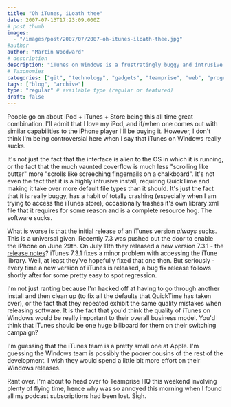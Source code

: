 ```yaml
---
title: "Oh iTunes, iLoath thee"
date: 2007-07-13T17:23:09.000Z
# post thumb
images:
  - "/images/post/2007/07/2007-oh-itunes-iloath-thee.jpg"
#author
author: "Martin Woodward"
# description
description: "iTunes on Windows is a frustratingly buggy and intrusive experience, failing to live up to the reputation of the beloved iPod."
# Taxonomies
categories: ["git", "technology", "gadgets", "teamprise", "web", "programming", "podcast"]
tags: ["blog", "archive"]
type: "regular" # available type (regular or featured)
draft: false
---
```

People go on about iPod + iTunes + Store being this all time great combination.  I'll admit that I love my iPod, and if/when one comes out with similar capabilities to the iPhone player I'll be buying it.  However, I don't think I'm being controversial here when I say that iTunes on Windows really sucks. 

It's not just the fact that the interface is alien to the OS in which it is running, or the fact that the much vaunted coverflow is much less "scrolling like butter" more "scrolls like screeching fingernails on a chalkboard".  It's not even the fact that it is a highly intrusive install, requiring QuickTime and making it take over more default file types than it should.  It's just the fact that it is really buggy, has a habit of totally crashing (especially when I am trying to access the iTunes store), occasionally trashes it's own library xml file that it requires for some reason and is a complete resource hog.  The software sucks. 

What is worse is that the initial release of an iTunes version *always* sucks.  This is a universal given.  Recently 7.3 was pushed out the door to enable the iPhone on June 29th.  On July 11th they released a new version 7.3.1 - the [release notes](http://www.apple.com/support/downloads/itunes731forwindows.html)? iTunes 7.3.1 fixes a minor problem with accessing the iTune library.  Well, at least they've hopefully fixed that one then.  But seriously - every time a new version of iTunes is released, a bug fix release follows shortly after for some pretty easy to spot regression. 

I'm not just ranting because I'm hacked off at having to go through another install and then clean up (to fix all the defaults that QuickTime has taken over), or the fact that they repeated exhibit the same quality mistakes when releasing software.  It is the fact that you'd think the quality of iTunes on Windows would be really important to their overall business model.  You'd think that iTunes should be one huge billboard for them on their switching campaign? 

I'm guessing that the iTunes team is a pretty small one at Apple.  I'm guessing the Windows team is possibly the poorer cousins of the rest of the development.  I wish they would spend a little bit more effort on their Windows releases. 

Rant over.  I'm about to head over to Teamprise HQ this weekend involving plenty of flying time, hence why was so annoyed this morning when I found all my podcast subscriptions had been lost.  Sigh.